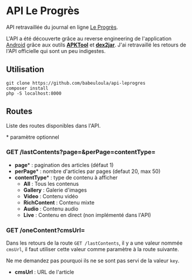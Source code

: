 # API Le Progrès

API retravaillée du journal en ligne [Le Progrès](https://www.leprogres.fr/).

L'API a été découverte grâce au reverse engineering de l'application
[Android](https://play.google.com/store/apps/details?id=com.leprogres_prod.presse&hl=fr)
grâce aux outils **[APKTool](https://ibotpeaches.github.io/Apktool/)** et 
**[dex2jar](https://github.com/pxb1988/dex2jar)**. 
J'ai retravaillé les retours de l'API officielle qui sont un peu indigestes.

## Utilisation

``` shell
git clone https://github.com/babeuloula/api-leprogres
composer install
php -S localhost:8000
```

## Routes

Liste des routes disponibles dans l'API.

\* paramètre optionnel

### GET /lastContents?page=&perPage=contentType=

- **page*** : pagination des articles (défaut 1)
- **perPage*** : nombre d'articles par pages (defaut 20, max 50) 
- **contentType*** : type de contenu à afficher
    - **All** : Tous les contenus
    - **Gallery** : Galerie d'images
    - **Video** : Contenu vidéo
    - **RichContent**  : Contenu mixte
    - **Audio** : Contenu audio
    - **Live** : Contenu en direct (non implémenté dans l'API)   
    

### GET /oneContent?cmsUrl=

Dans les retours de la route `GET /lastContents`, il y a une valeur nommée `cmsUrl`,
il faut utiliser cette valeur comme paramètre à la route suivante.

Ne me demandez pas pourquoi ils ne se sont pas servi de la valeur `key`. 

- **cmsUrl** : URL de l'article